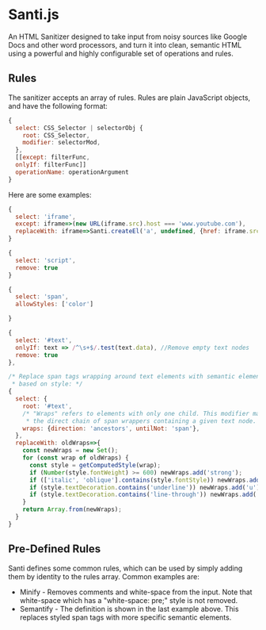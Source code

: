 # Santi.js
An HTML Sanitizer designed to take input from noisy sources like Google Docs and
other word processors, and turn it into clean, semantic HTML using a powerful
and highly configurable set of operations and rules.

## Rules
The sanitizer accepts an array of rules. Rules are plain JavaScript objects, and
have the following format:
```js
{
  select: CSS_Selector | selectorObj {
    root: CSS_Selector,
    modifier: selectorMod,
  },
  [[except: filterFunc,
  onlyIf: filterFunc]]
  operationName: operationArgument
}
```
Here are some examples:
```js
{
  select: 'iframe',
  except: iframe=>(new URL(iframe.src).host === 'www.youtube.com'),
  replaceWith: iframe=>Santi.createEl('a', undefined, {href: iframe.src})
}
```
```js
{
  select: 'script',
  remove: true
}
```
```js
{
  select: 'span',
  allowStyles: ['color']

}
```
```js
{
  select: '#text',
  onlyIf: text => /^\s+$/.test(text.data), //Remove empty text nodes
  remove: true
},
```
```js
/* Replace span tags wrapping around text elements with semantic elements
 * based on style: */
{
  select: {
    root: '#text',
    /* "Wraps" refers to elements with only one child. This modifier matches
     * the direct chain of span wrappers containing a given text node. */
    wraps: {direction: 'ancestors', untilNot: 'span'},
  },
  replaceWith: oldWraps=>{
    const newWraps = new Set();
    for (const wrap of oldWraps) {
      const style = getComputedStyle(wrap);
      if (Number(style.fontWeight) >= 600) newWraps.add('strong');
      if (['italic', 'oblique'].contains(style.fontStyle)) newWraps.add('em');
      if (style.textDecoration.contains('underline')) newWraps.add('u');
      if (style.textDecoration.contains('line-through')) newWraps.add('strike');
    }
    return Array.from(newWraps);
  }
}
```

## Pre-Defined Rules
Santi defines some common rules, which can be used by simply adding them by
identity to the rules array. Common examples are:
* Minify - Removes comments and white-space from the input. Note that white-space
  which has a "white-space: pre;" style is not removed.
* Semantify - The definition is shown in the last example above. This replaces
  styled span tags with more specific semantic elements.
